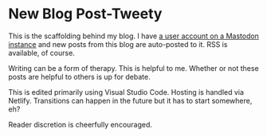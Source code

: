 # New Blog Post-Tweety

This is the scaffolding behind my blog.  I have [a user account on a Mastodon instance](https://mas.to/@smkellat) and new posts from this blog are auto-posted to it.  RSS is available, of course.

Writing can be a form of therapy.  This is helpful to me.  Whether or not these posts are helpful to others is up for debate.

This is edited primarily using Visual Studio Code.  Hosting is handled via Netlify.  Transitions can happen in the future but it has to start somewhere, eh?

Reader discretion is cheerfully encouraged.
